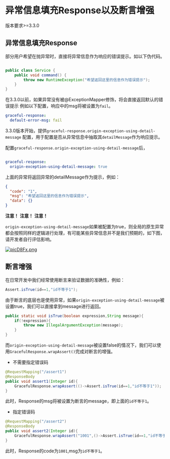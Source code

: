 # 异常信息填充Response以及断言增强

版本要求>=3.3.0

## 异常信息填充Response

部分用户希望在抛异常时，直接将异常信息作为响应的错误提示。如以下伪代码。

```java

public class Service {
    public void command() {
        throw new RuntimeException("希望返回这里的信息作为错误提示");
    }
}
```

在3.3.0以前，如果异常没有被@ExceptionMapper修饰，将会直接返回默认的错误提示
例如以下配置，响应中的msg将被设置为`fail`。

```yaml
graceful-response:
  default-error-msg: fail
```

3.3.0版本开始，提供`graceful-response.origin-exception-using-detail-message`
配置，用于配置是否从异常信息中抽取其`detailMessage`作为响应提示。

配置`graceful-response.origin-exception-using-detail-message`后，

```yaml

graceful-response:
  origin-exception-using-detail-message: true
```

上面的异常将返回异常的detailMessage作为提示，例如：

```json
{
  "code": "1",
  "msg": "希望返回这里的信息作为错误提示",
  "data": {}
}
```

**注意！** **注意！** **注意！**

`origin-exception-using-detail-message`如果被配置为true，则全局的原生异常都会按照同样的逻辑进行处理，有可能某些异常信息并不是我们预期的，如下图，请开发者自行评估影响。

[![picD8Fx.png](https://z1.ax1x.com/2023/12/06/picD8Fx.png)](https://imgse.com/i/picD8Fx)

## 断言增强

在日常开发中我们经常使用断言来验证数据的准确性，例如：

```java
Assert.isTrue(id==1,"id不等于1");
```

由于断言的底层也是使用异常，如果`origin-exception-using-detail-message`被设置true，我们可以直接拿到message进行返回。

```java
public static void isTrue(boolean expression,String message){
    if(!expression){
        throw new IllegalArgumentException(message);
    }
}
```

而`origin-exception-using-detail-message`被设置false的情况下，我们可以使用`GracefulResponse.wrapAssert()`完成对断言的增强。

- 不需要指定错误码

```java
@RequestMapping("/assert1")
@ResponseBody
public void assert1(Integer id){
    GracefulResponse.wrapAssert(()->Assert.isTrue(id==1,"id不等于1"));
}
```

此时，Response的msg将被设置为断言的message，即上面的`id不等于1`。

- 指定错误码

```java
@RequestMapping("/assert2")
@ResponseBody
public void assert2(Integer id){
    GracefulResponse.wrapAssert("1001",()->Assert.isTrue(id==1,"id不等于1"));
}
```

此时，Response的code为`1001`,msg为`id不等于1`。



